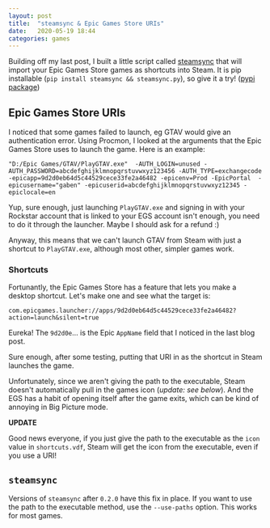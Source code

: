 ```yaml
---
layout: post
title:  "steamsync & Epic Games Store URIs"
date:   2020-05-19 18:44
categories: games
---
```


Building off my last post, I built a little script called [steamsync](https://github.com/jaydenmilne/steamsync)
that will import your Epic Games Store games as shortcuts into Steam. It is pip
installable (`pip install steamsync && steamsync.py`), so give it a try! 
([pypi package](https://pypi.org/project/steamsync/))

## Epic Games Store URIs

I noticed that some games failed to launch, eg GTAV would give an authentication
error. Using Procmon, I looked at the arguments that the Epic Games Store
uses to launch the game. Here is an example:
```
"D:/Epic Games/GTAV/PlayGTAV.exe"  -AUTH_LOGIN=unused -AUTH_PASSWORD=abcdefghijklmnopqrstuvwxyz123456 -AUTH_TYPE=exchangecode -epicapp=9d2d0eb64d5c44529cece33fe2a46482 -epicenv=Prod -EpicPortal  -epicusername="gaben" -epicuserid=abcdefghijklmnopqrstuvwxyz12345 -epiclocale=en
```

Yup, sure enough, just launching `PlayGTAV.exe` and signing in with your Rockstar
account that is linked to your EGS account isn't enough, you need to do it through
the launcher. Maybe I should ask for a refund :)

Anyway, this means that we can't launch GTAV from Steam with just a shortcut to
`PlayGTAV.exe`, although most other, simpler games work.

### Shortcuts

Fortunantly, the Epic Games Store has a feature that lets you make a desktop 
shortcut. Let's make one and see what the target is:

```
com.epicgames.launcher://apps/9d2d0eb64d5c44529cece33fe2a46482?action=launch&silent=true
```

Eureka! The `9d2d0e`... is the Epic `AppName` field that I noticed in the last
blog post. 

Sure enough, after some testing, putting that URI in as the shortcut in Steam
launches the game.

Unfortunately, since we aren't giving the path to the executable, Steam doesn't
automatically pull in the games icon (*update: see below*). And the EGS has a 
habit of opening itself after the game exits, which can be kind of annoying in 
Big Picture mode.

**UPDATE**

Good news everyone, if you just give the path to the executable as the `icon`
value in `shortcuts.vdf`, Steam will get the icon from the executable, even if
you use a URI!

## `steamsync`

Versions of `steamsync` after `0.2.0` have this fix in place. If you want to use
the path to the executable method, use the `--use-paths` option. This works for
most games.